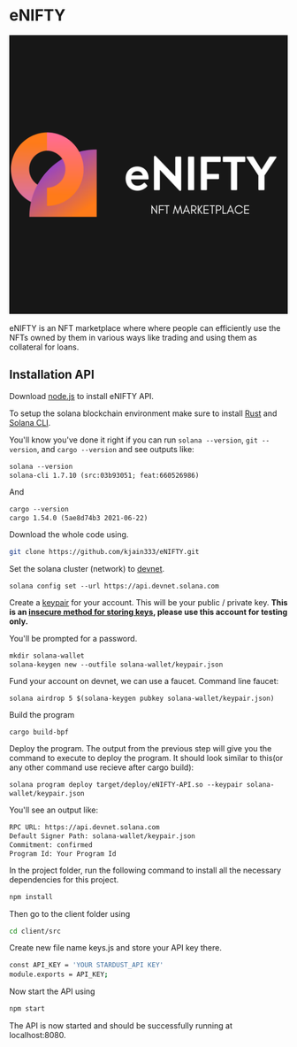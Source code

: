 # eNIFTY
![Alt text](PNG/1.png?raw=true"")

eNIFTY is an NFT marketplace where where people can efficiently use the NFTs owned by them in various ways like trading and using them as collateral for loans.

## Installation API

Download [node.js](https://nodejs.org/en/download/) to install eNIFTY API.

To setup the solana blockchain environment make sure to install [Rust](https://www.rust-lang.org/tools/install) and [Solana CLI](https://docs.solana.com/cli/install-solana-cli-tools#use-solanas-install-tool).

You'll know you've done it right if you can run `solana --version`, `git --version`, and `cargo --version` and see outputs like:
```
solana --version
solana-cli 1.7.10 (src:03b93051; feat:660526986)
```
And
```
cargo --version
cargo 1.54.0 (5ae8d74b3 2021-06-22)
```

Download the whole code using.
```bash
git clone https://github.com/kjain333/eNIFTY.git
```

Set the solana cluster (network) to [devnet](https://docs.solana.com/clusters#devnet).
```
solana config set --url https://api.devnet.solana.com
```

Create a [keypair](https://docs.solana.com/terminology#keypair) for your account. This will be your public / private key. **This is an [insecure method for storing keys](https://docs.solana.com/wallet-guide/cli#file-system-wallet-security), please use this account for testing only.**

You'll be prompted for a password.
```
mkdir solana-wallet
solana-keygen new --outfile solana-wallet/keypair.json
```

Fund your account on devnet, we can use a faucet.
Command line faucet:
```
solana airdrop 5 $(solana-keygen pubkey solana-wallet/keypair.json)
```

Build the program
```
cargo build-bpf
```

Deploy the program. The output from the previous step will give you the command to execute to deploy the program. It should look similar to this(or any other command use recieve after cargo build):
```
solana program deploy target/deploy/eNIFTY-API.so --keypair solana-wallet/keypair.json
```

You'll see an output like:
```
RPC URL: https://api.devnet.solana.com
Default Signer Path: solana-wallet/keypair.json
Commitment: confirmed
Program Id: Your Program Id
```

In the project folder, run the following command to install all the necessary dependencies for this project.
```bash
npm install
```

Then go to the client folder using
```bash
cd client/src
```

Create new file name keys.js and store your API key there.
```bash
const API_KEY = 'YOUR STARDUST_API KEY'
module.exports = API_KEY;
```

Now start the API using
```bash
npm start
```

The API is now started and should be successfully running at localhost:8080.